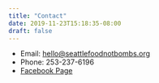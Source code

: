 ```yaml
---
title: "Contact"
date: 2019-11-23T15:18:35-08:00
draft: false
---
```


* Email: [hello@seattlefoodnotbombs.org](mailto:hello@seattlefoodnotbombs.org)
* Phone: 253-237-6196
* [Facebook Page](https://www.facebook.com/pg/SeattleFoodNotBombs)
